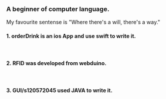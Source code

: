 <h3>A beginner of computer language.</h3> 
My favourite sentense is "Where there's a will, there's a way."</br>


<h4>1. orderDrink is an ios App and use swift to write it.</h4></br>
<h4>2. RFID was developed from webduino.</h4></br>
<h4>3. GUI/s120572045 used JAVA to write it.</h4></br>
